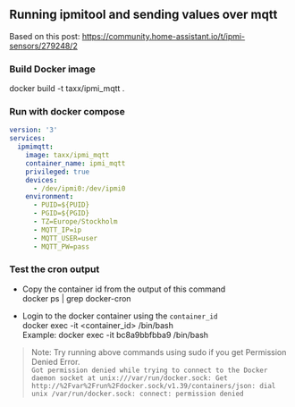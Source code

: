 ## Running ipmitool and sending values over mqtt 

Based on this post:
https://community.home-assistant.io/t/ipmi-sensors/279248/2

### Build Docker image
docker build -t taxx/ipmi_mqtt .

### Run with docker compose

```yaml
version: '3'
services:
  ipmimqtt:
    image: taxx/ipmi_mqtt
    container_name: ipmi_mqtt
    privileged: true
    devices:
      - /dev/ipmi0:/dev/ipmi0
    environment:
      - PUID=${PUID}
      - PGID=${PGID}
      - TZ=Europe/Stockholm
      - MQTT_IP=ip
      - MQTT_USER=user
      - MQTT_PW=pass
```

### Test the cron output

- Copy the container id from the output of this command  
docker ps | grep docker-cron

- Login to the docker container using the `container_id`  
docker exec -it <container_id> /bin/bash  
Example: docker exec -it bc8a9bbfbba9 /bin/bash

>Note: Try running above commands using sudo if you get Permission Denied Error.  
`Got permission denied while trying to connect to the Docker daemon socket at unix:///var/run/docker.sock: Get http://%2Fvar%2Frun%2Fdocker.sock/v1.39/containers/json: dial unix /var/run/docker.sock: connect: permission denied`
